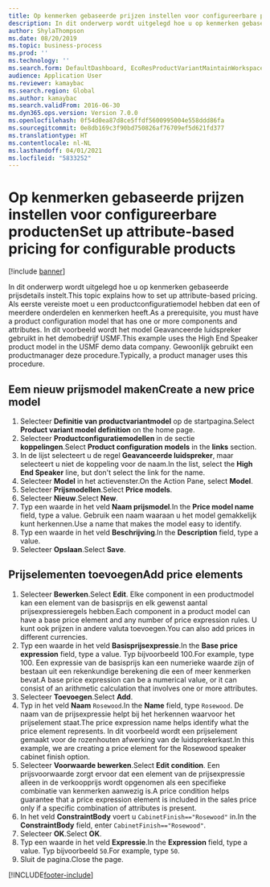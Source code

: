 ```yaml
---
title: Op kenmerken gebaseerde prijzen instellen voor configureerbare producten
description: In dit onderwerp wordt uitgelegd hoe u op kenmerken gebaseerde prijsdetails instelt.
author: ShylaThompson
ms.date: 08/20/2019
ms.topic: business-process
ms.prod: ''
ms.technology: ''
ms.search.form: DefaultDashboard, EcoResProductVariantMaintainWorkspace, PCProductConfigurationModelListPage, PCPriceModelList, PCPriceModel, PCConstraintEditor
audience: Application User
ms.reviewer: kamaybac
ms.search.region: Global
ms.author: kamaybac
ms.search.validFrom: 2016-06-30
ms.dyn365.ops.version: Version 7.0.0
ms.openlocfilehash: 0f54d0ea87d8ce5ffdf5600995004e558ddd86fa
ms.sourcegitcommit: 0e8db169c3f90bd750826af76709ef5d621fd377
ms.translationtype: HT
ms.contentlocale: nl-NL
ms.lasthandoff: 04/01/2021
ms.locfileid: "5833252"
---
```

# <a name="set-up-attribute-based-pricing-for-configurable-products"></a><span data-ttu-id="31517-103">Op kenmerken gebaseerde prijzen instellen voor configureerbare producten</span><span class="sxs-lookup"><span data-stu-id="31517-103">Set up attribute-based pricing for configurable products</span></span>

[!include [banner](../../includes/banner.md)]

<span data-ttu-id="31517-104">In dit onderwerp wordt uitgelegd hoe u op kenmerken gebaseerde prijsdetails instelt.</span><span class="sxs-lookup"><span data-stu-id="31517-104">This topic explains how to set up attribute-based pricing.</span></span> <span data-ttu-id="31517-105">Als eerste vereiste moet u een productconfiguratiemodel hebben dat een of meerdere onderdelen en kenmerken heeft.</span><span class="sxs-lookup"><span data-stu-id="31517-105">As a prerequisite, you must have a product configuration model that has one or more components and attributes.</span></span> <span data-ttu-id="31517-106">In dit voorbeeld wordt het model Geavanceerde luidspreker gebruikt in het demobedrijf USMF.</span><span class="sxs-lookup"><span data-stu-id="31517-106">This example uses the High End Speaker product model in the USMF demo data company.</span></span> <span data-ttu-id="31517-107">Gewoonlijk gebruikt een productmanager deze procedure.</span><span class="sxs-lookup"><span data-stu-id="31517-107">Typically, a product manager uses this procedure.</span></span>


## <a name="create-a-new-price-model"></a><span data-ttu-id="31517-108">Eem nieuw prijsmodel maken</span><span class="sxs-lookup"><span data-stu-id="31517-108">Create a new price model</span></span>
1. <span data-ttu-id="31517-109">Selecteer **Definitie van productvariantmodel** op de startpagina.</span><span class="sxs-lookup"><span data-stu-id="31517-109">Select **Product variant model definition** on the home page.</span></span>
2. <span data-ttu-id="31517-110">Selecteer **Productconfiguratiemodellen** in de sectie **koppelingen**.</span><span class="sxs-lookup"><span data-stu-id="31517-110">Select **Product configuration models** in the **links** section.</span></span>
3. <span data-ttu-id="31517-111">In de lijst selecteert u de regel **Geavanceerde luidspreker**, maar selecteert u niet de koppeling voor de naam.</span><span class="sxs-lookup"><span data-stu-id="31517-111">In the list, select the **High End Speaker** line, but don't select the link for the name.</span></span>
4. <span data-ttu-id="31517-112">Selecteer **Model** in het actievenster.</span><span class="sxs-lookup"><span data-stu-id="31517-112">On the Action Pane, select **Model**.</span></span>
5. <span data-ttu-id="31517-113">Selecteer **Prijsmodellen**.</span><span class="sxs-lookup"><span data-stu-id="31517-113">Select **Price models**.</span></span>
6. <span data-ttu-id="31517-114">Selecteer **Nieuw**.</span><span class="sxs-lookup"><span data-stu-id="31517-114">Select **New**.</span></span>
7. <span data-ttu-id="31517-115">Typ een waarde in het veld **Naam prijsmodel**.</span><span class="sxs-lookup"><span data-stu-id="31517-115">In the **Price model name** field, type a value.</span></span> <span data-ttu-id="31517-116">Gebruik een naam waaraan u het model gemakkelijk kunt herkennen.</span><span class="sxs-lookup"><span data-stu-id="31517-116">Use a name that makes the model easy to identify.</span></span>  
8. <span data-ttu-id="31517-117">Typ een waarde in het veld **Beschrijving**.</span><span class="sxs-lookup"><span data-stu-id="31517-117">In the **Description** field, type a value.</span></span>
9. <span data-ttu-id="31517-118">Selecteer **Opslaan**.</span><span class="sxs-lookup"><span data-stu-id="31517-118">Select **Save**.</span></span>

## <a name="add-price-elements"></a><span data-ttu-id="31517-119">Prijselementen toevoegen</span><span class="sxs-lookup"><span data-stu-id="31517-119">Add price elements</span></span>
1. <span data-ttu-id="31517-120">Selecteer **Bewerken**.</span><span class="sxs-lookup"><span data-stu-id="31517-120">Select **Edit**.</span></span> <span data-ttu-id="31517-121">Elke component in een productmodel kan een element van de basisprijs en elk gewenst aantal prijsexpressieregels hebben.</span><span class="sxs-lookup"><span data-stu-id="31517-121">Each component in a product model can have a base price element and any number of price expression rules.</span></span> <span data-ttu-id="31517-122">U kunt ook prijzen in andere valuta toevoegen.</span><span class="sxs-lookup"><span data-stu-id="31517-122">You can also add prices in different currencies.</span></span>  
2. <span data-ttu-id="31517-123">Typ een waarde in het veld **Basisprijsexpressie**.</span><span class="sxs-lookup"><span data-stu-id="31517-123">In the **Base price expression** field, type a value.</span></span> <span data-ttu-id="31517-124">Typ bijvoorbeeld 100.</span><span class="sxs-lookup"><span data-stu-id="31517-124">For example, type 100.</span></span> <span data-ttu-id="31517-125">Een expressie van de basisprijs kan een numerieke waarde zijn of bestaan uit een rekenkundige berekening die een of meer kenmerken bevat.</span><span class="sxs-lookup"><span data-stu-id="31517-125">A base price expression can be a numerical value, or it can consist of an arithmetic calculation that involves one or more attributes.</span></span>  
3. <span data-ttu-id="31517-126">Selecteer **Toevoegen**.</span><span class="sxs-lookup"><span data-stu-id="31517-126">Select **Add**.</span></span>
4. <span data-ttu-id="31517-127">Typ in het veld **Naam** `Rosewood`.</span><span class="sxs-lookup"><span data-stu-id="31517-127">In the **Name** field, type `Rosewood`.</span></span> <span data-ttu-id="31517-128">De naam van de prijsexpressie helpt bij het herkennen waarvoor het prijselement staat.</span><span class="sxs-lookup"><span data-stu-id="31517-128">The price expression name helps identify what the price element represents.</span></span> <span data-ttu-id="31517-129">In dit voorbeeld wordt een prijselement gemaakt voor de rozenhouten afwerking van de luidsprekerkast.</span><span class="sxs-lookup"><span data-stu-id="31517-129">In this example, we are creating a price element for the Rosewood speaker cabinet finish option.</span></span>  
5. <span data-ttu-id="31517-130">Selecteer **Voorwaarde bewerken**.</span><span class="sxs-lookup"><span data-stu-id="31517-130">Select **Edit condition**.</span></span> <span data-ttu-id="31517-131">Een prijsvoorwaarde zorgt ervoor dat een element van de prijsexpressie alleen in de verkoopprijs wordt opgenomen als een specifieke combinatie van kenmerken aanwezig is.</span><span class="sxs-lookup"><span data-stu-id="31517-131">A price condition helps guarantee that a price expression element is included in the sales price only if a specific combination of attributes is present.</span></span>  
6. <span data-ttu-id="31517-132">In het veld **ConstraintBody** voert u `CabinetFinish=="Rosewood"` in.</span><span class="sxs-lookup"><span data-stu-id="31517-132">In the **ConstraintBody** field, enter `CabinetFinish=="Rosewood"`.</span></span>
7. <span data-ttu-id="31517-133">Selecteer **OK**.</span><span class="sxs-lookup"><span data-stu-id="31517-133">Select **OK**.</span></span>
8. <span data-ttu-id="31517-134">Typ een waarde in het veld **Expressie**.</span><span class="sxs-lookup"><span data-stu-id="31517-134">In the **Expression** field, type a value.</span></span> <span data-ttu-id="31517-135">Typ bijvoorbeeld `50`.</span><span class="sxs-lookup"><span data-stu-id="31517-135">For example, type `50`.</span></span> 
9. <span data-ttu-id="31517-136">Sluit de pagina.</span><span class="sxs-lookup"><span data-stu-id="31517-136">Close the page.</span></span>



[!INCLUDE[footer-include](../../../includes/footer-banner.md)]